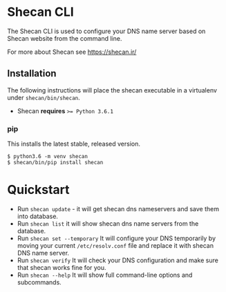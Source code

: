# Shecan CLI

The Shecan CLI is used to configure your DNS name server based on Shecan website from the command line.

For more about Shecan see https://shecan.ir/

## Installation

The following instructions will place the shecan executable in a
virtualenv under `shecan/bin/shecan`.

- Shecan **requires** `>= Python 3.6.1`

### pip

This installs the latest stable, released version.

```
$ python3.6 -m venv shecan
$ shecan/bin/pip install shecan
```
# Quickstart

* Run ``shecan update`` - it will get shecan dns nameservers and save them into database.
* Run ``shecan list`` it will show shecan dns name servers from the database.
* Run ``shecan set --temporary`` It will configure your DNS temporarily by moving your current `/etc/resolv.conf` file and replace it with shecan DNS name server.
* Run ``shecan verify`` It will check your DNS configuration and make sure that shecan works fine for you.
* Run ``shecan --help`` It will show full command-line options and subcommands.
